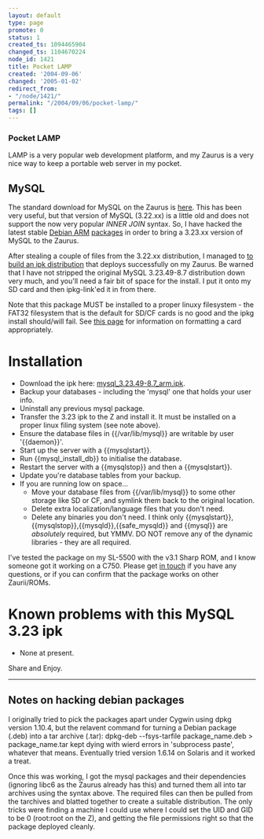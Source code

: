 ```yaml
---
layout: default
type: page
promote: 0
status: 1
created_ts: 1094465904
changed_ts: 1104670224
node_id: 1421
title: Pocket LAMP
created: '2004-09-06'
changed: '2005-01-02'
redirect_from:
- "/node/1421/"
permalink: "/2004/09/06/pocket-lamp/"
tags: []
---
```

### Pocket LAMP
LAMP is a very popular web development platform, and my Zaurus is a very nice way to keep a portable web server in my pocket.
<!--break-->

## MySQL
The standard download for MySQL on the Zaurus is [here](http://www.caulfei.demon.co.uk/zaurus/).  This has been very useful, but that version of MySQL (3.22.xx) is a little old and does not support the now very popular _INNER JOIN_ syntax.  So, I have hacked the latest stable [Debian ARM](http://www.debian.org/ports/arm/) [packages](http://packages.debian.org/cgi-bin/search_packages.pl?version=stable&subword=1&exact=&arch=any&releases=all&case=insensitive&keywords=mysql-&searchon=names) in order to bring a 3.23.xx version of MySQL to the Zaurus.  

After stealing a couple of files from the 3.22.xx distribution, I managed to [to build an ipk distribution](http://docs.zaurus.com/index.php?id=ipkg_howto) that deploys successfully on my Zaurus.  Be warned that I have not stripped the original MySQL 3.23.49-8.7 distribution down very much, and you'll need a fair bit of space for the install.  I put it onto my SD card and then ipkg-link'ed it in from there.

Note that this package MUST be installed to a proper linuxy filesystem - the FAT32 filesystem that is the default for SD/CF cards is no good and the ipkg install should/will fail.  See [this page](http://anjackson.net/2005/01/02/formatting-an-sd-card-as-ext2) for information on formatting a card appropriately.

# Installation
* Download the ipk here: [mysql_3.23.49-8.7_arm.ipk](http://anjackson.net/extras/mysql_3.23.49-8.7_arm.ipk).
* Backup your databases - including the 'mysql' one that holds your user info.
* Uninstall any previous mysql package.
* Transfer the 3.23 ipk to the Z and install it.  It must be installed on a proper linux filing system (see note above).
* Ensure the database files in {{/var/lib/mysql}} are writable by user '{{daemon}}'.
* Start up the server with a {{mysqlstart}}.
* Run {{mysql_install_db}} to initialise the database.
* Restart the server with a {{mysqlstop}} and then a {{mysqlstart}}.
* Update you're database tables from your backup.
* If you are running low on space...
    * Move your database files from {{/var/lib/mysql}} to some other storage like SD or CF, and symlink them back to the original location.
    * Delete extra localization/language files that you don't need.
    * Delete any binaries you don't need.  I think only {{mysqlstart}},{{mysqlstop}},{{mysqld}},{{safe_mysqld}} and {{mysql}} are _absolutely_ required, but YMMV.  DO NOT remove any of the dynamic libraries - they are all required.

I've tested the package on my SL-5500 with the v3.1 Sharp ROM, and I know someone got it working on a C750.  Please get [in touch](http://anjackson.net/contact) if you have any questions, or if you can confirm that the package works on other Zaurii/ROMs.

# Known problems with this MySQL 3.23 ipk
* None at present.

Share and Enjoy.

----

## Notes on hacking debian packages
I originally tried to pick the packages apart under Cygwin using dpkg version 1.10.4, but the relavent command for turning a Debian package (.deb) into a tar archive (.tar):
    dpkg-deb --fsys-tarfile package_name.deb > package_name.tar
kept dying with wierd errors in 'subprocess paste', whatever that means.  Eventually tried version 1.6.14 on Solaris and it worked a treat.

Once this was working, I got the mysql packages and their dependencies (ignoring libc6 as the Zaurus already has this) and turned them all into tar archives using the syntax above.  The required files can then be pulled from the tarchives and blatted together to create a suitable distribution.  The only tricks were finding a machine I could use where I could set the UID and GID to be 0 (root:root on the Z), and getting the file permissions right so that the package deployed cleanly.
